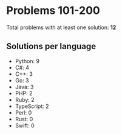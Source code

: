 # Problems 101-200

Total problems with at least one solution: **12**

## Solutions per language

- Python: 9
- C#: 4
- C++: 3
- Go: 3
- Java: 3
- PHP: 2
- Ruby: 2
- TypeScript: 2
- Perl: 0
- Rust: 0
- Swift: 0

